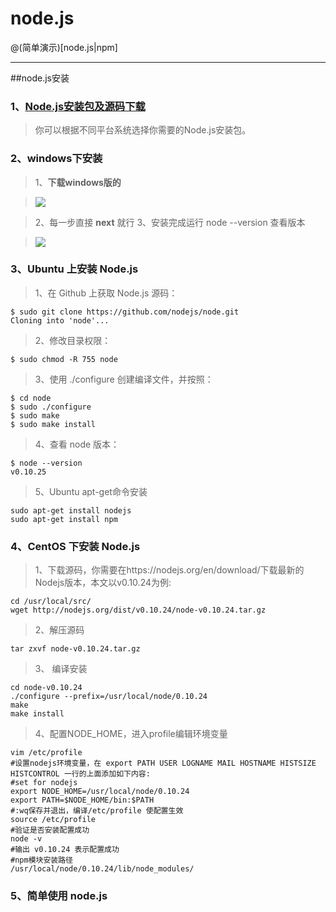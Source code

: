 # node.js
@(简单演示)[node.js|npm]

------

##node.js安装

### 1、[Node.js安装包及源码下载](https://nodejs.org/en/download/)

> 你可以根据不同平台系统选择你需要的Node.js安装包。

### 2、windows下安装

> 1、**下载windows版的**

> ![](http://www.runoob.com/wp-content/uploads/2014/03/download-page.jpg)

> 2、每一步直接 **next** 就行
> 3、安装完成运行 node --version 查看版本

> ![](http://www.runoob.com/wp-content/uploads/2014/03/node-version-test.png)

### 3、Ubuntu 上安装 Node.js

> 1、在 Github 上获取 Node.js 源码：

```
$ sudo git clone https://github.com/nodejs/node.git
Cloning into 'node'...
```

> 2、修改目录权限：

```
$ sudo chmod -R 755 node
```

> 3、使用 ./configure 创建编译文件，并按照：

```
$ cd node
$ sudo ./configure
$ sudo make
$ sudo make install
```

> 4、查看 node 版本：

```
$ node --version
v0.10.25
```

> 5、Ubuntu apt-get命令安装

```
sudo apt-get install nodejs
sudo apt-get install npm
```

### 4、CentOS 下安装 Node.js

> 1、下载源码，你需要在https://nodejs.org/en/download/下载最新的Nodejs版本，本文以v0.10.24为例:

```
cd /usr/local/src/
wget http://nodejs.org/dist/v0.10.24/node-v0.10.24.tar.gz
```

> 2、解压源码

```
tar zxvf node-v0.10.24.tar.gz
```

> 3、 编译安装

```
cd node-v0.10.24
./configure --prefix=/usr/local/node/0.10.24
make
make install
```

> 4、配置NODE_HOME，进入profile编辑环境变量

```
vim /etc/profile
#设置nodejs环境变量，在 export PATH USER LOGNAME MAIL HOSTNAME HISTSIZE HISTCONTROL 一行的上面添加如下内容:
#set for nodejs
export NODE_HOME=/usr/local/node/0.10.24
export PATH=$NODE_HOME/bin:$PATH
#:wq保存并退出，编译/etc/profile 使配置生效
source /etc/profile
#验证是否安装配置成功
node -v
#输出 v0.10.24 表示配置成功
#npm模块安装路径
/usr/local/node/0.10.24/lib/node_modules/
```

### 5、简单使用 node.js